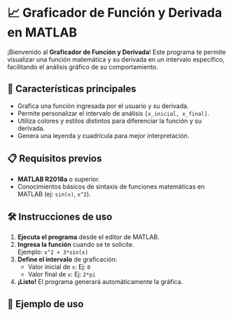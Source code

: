 # 📈 Graficador de Función y Derivada en MATLAB

¡Bienvenido al **Graficador de Función y Derivada**! Este programa te permite visualizar una función matemática y su derivada en un intervalo específico, facilitando el análisis gráfico de su comportamiento.

## 🚀 Características principales
- Grafica una función ingresada por el usuario y su derivada.
- Permite personalizar el intervalo de análisis `[x_inicial, x_final]`.
- Utiliza colores y estilos distintos para diferenciar la función y su derivada.
- Genera una leyenda y cuadrícula para mejor interpretación.

## 📋 Requisitos previos
- **MATLAB R2018a** o superior.
- Conocimientos básicos de sintaxis de funciones matemáticas en MATLAB (ej: `sin(x)`, `x^2`).

## 🛠️ Instrucciones de uso
1. **Ejecuta el programa** desde el editor de MATLAB.
2. **Ingresa la función** cuando se te solicite.  
   Ejemplo: `x^2 + 3*sin(x)`
3. **Define el intervalo** de graficación:  
   - Valor inicial de `x`: Ej: `0`
   - Valor final de `x`: Ej: `2*pi`
4. **¡Listo!** El programa generará automáticamente la gráfica.

## 📝 Ejemplo de uso